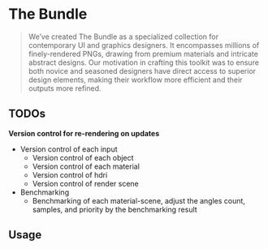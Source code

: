 # The Bundle

> We’ve created The Bundle as a specialized collection for contemporary UI and graphics designers. It encompasses millions of finely-rendered PNGs, drawing from premium materials and intricate abstract designs. Our motivation in crafting this toolkit was to ensure both novice and seasoned designers have direct access to superior design elements, making their workflow more efficient and their outputs more refined.

## TODOs

**Version control for re-rendering on updates**

- Version control of each input
  - Version control of each object
  - Version control of each material
  - Version control of hdri
  - Version control of render scene
- Benchmarking
  - Benchmarking of each material-scene, adjust the angles count, samples, and priority by the benchmarking result

## Usage
